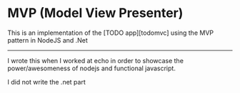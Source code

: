 MVP (Model View Presenter)
=========================

This is an implementation of the [TODO app][todomvc] using the MVP pattern in NodeJS and .Net

---

I wrote this when I worked at echo in order to showcase the power/awesomeness of nodejs and functional javascript.


I did not write the .net part
